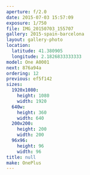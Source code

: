 ```yaml
---
aperture: f/2.0
date: 2015-07-03 15:57:09
exposure: 1/750
file: IMG_20150703_155707
gallery: 2015-spain-barcelona
layout: gallery-photo
location:
  latitude: 41.380905
  longitude: 2.1826833333333
model: One A0001
next: 876a94a
ordering: 12
previous: ef5f142
sizes:
  1920x1080:
    height: 1080
    width: 1920
  640w:
    height: 360
    width: 640
  200x200:
    height: 200
    width: 200
  96x96:
    height: 96
    width: 96
title: null
make: OnePlus
---
```

